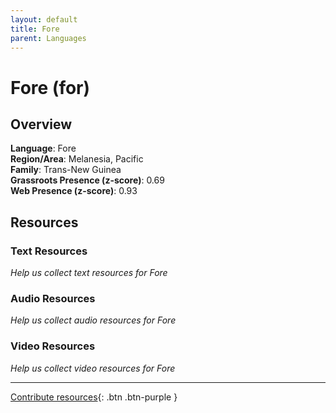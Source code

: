 ```yaml
---
layout: default
title: Fore
parent: Languages
---
```


# Fore (for)

## Overview

**Language**: Fore  
**Region/Area**: Melanesia, Pacific  
**Family**: Trans-New Guinea  
**Grassroots Presence (z-score)**: 0.69  
**Web Presence (z-score)**: 0.93  

## Resources

### Text Resources
*Help us collect text resources for Fore*

### Audio Resources
*Help us collect audio resources for Fore*

### Video Resources
*Help us collect video resources for Fore*

---

[Contribute resources](https://forms.office.com/e/1SfLJx3u1r){: .btn .btn-purple }
